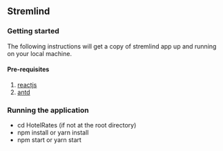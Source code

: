 ## Stremlind

### Getting started

The following instructions will get a copy of stremlind app up and running on your local machine.

#### Pre-requisites

1. [reactjs](https://reactjs.org/)
2. [antd](https://material-ui.com/)

### Running the application

- cd HotelRates (if not at the root directory)
- npm install or yarn install
- npm start or yarn start
